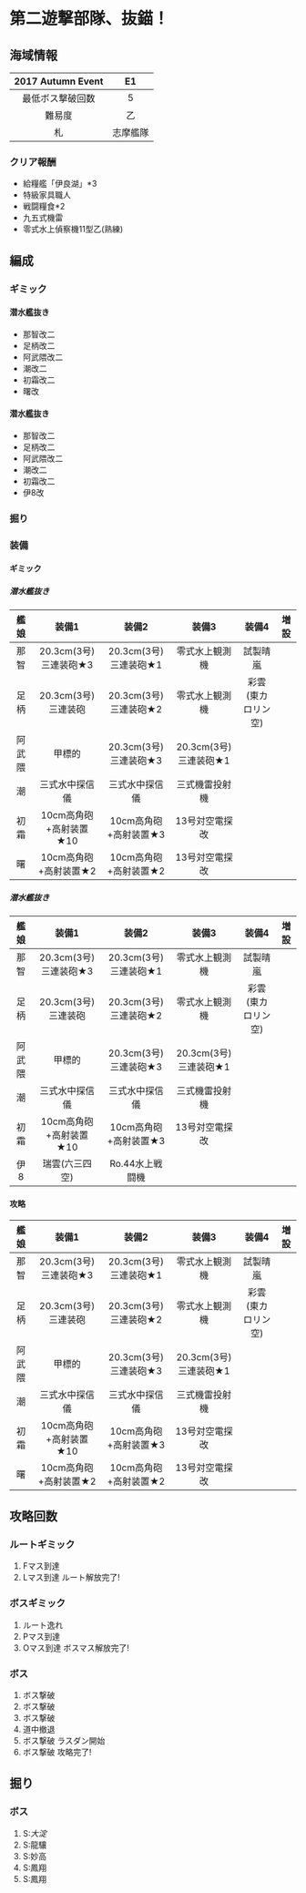 # 第二遊撃部隊、抜錨！

## 海域情報

| 2017 Autumn Event | E1       |
| :-:               | :-:      |
| 最低ボス撃破回数  | 5        |
| 難易度            | 乙       |
| 札                | 志摩艦隊 |

### クリア報酬

- 給糧艦「伊良湖」*3
- 特級家具職人
- 戦闘糧食*2
- 九五式機雷
- 零式水上偵察機11型乙(熟練)

## 編成

### ギミック

#### 潜水艦抜き

- 那智改二
- 足柄改二
- 阿武隈改二
- 潮改二
- 初霜改二
- 曙改


#### 潜水艦抜き

- 那智改二
- 足柄改二
- 阿武隈改二
- 潮改二
- 初霜改二
- 伊8改

### 掘り


### 装備

#### ギミック

##### 潜水艦抜き

| 艦娘   | 装備1                   | 装備2                 | 装備3                 | 装備4              | 増設 |
| :-:    | :---------------------: | :----------------:    | :---------:           | :-:                | :-:  |
| 那智   | 20.3cm(3号)三連装砲★3   | 20.3cm(3号)三連装砲★1 | 零式水上観測機        | 試製晴嵐           |      |
| 足柄   | 20.3cm(3号)三連装砲     | 20.3cm(3号)三連装砲★2 | 零式水上観測機        | 彩雲(東カロリン空) |      |
| 阿武隈 | 甲標的                  | 20.3cm(3号)三連装砲★3 | 20.3cm(3号)三連装砲★1 |                    |      |
| 潮     | 三式水中探信儀          | 三式水中探信儀        | 三式機雷投射機        |                    |      |
| 初霜   | 10cm高角砲+高射装置★10  | 10cm高角砲+高射装置★3 | 13号対空電探改        |                    |      |
| 曙    | 10cm高角砲+高射装置★2          | 10cm高角砲+高射装置★2       |      13号対空電探改                 |                    |      |


##### 潜水艦抜き

| 艦娘   | 装備1                   | 装備2                 | 装備3                 | 装備4              | 増設 |
| :-:    | :---------------------: | :----------------:    | :---------:           | :-:                | :-:  |
| 那智   | 20.3cm(3号)三連装砲★3   | 20.3cm(3号)三連装砲★1 | 零式水上観測機        | 試製晴嵐           |      |
| 足柄   | 20.3cm(3号)三連装砲     | 20.3cm(3号)三連装砲★2 | 零式水上観測機        | 彩雲(東カロリン空) |      |
| 阿武隈 | 甲標的                  | 20.3cm(3号)三連装砲★3 | 20.3cm(3号)三連装砲★1 |                    |      |
| 潮     | 三式水中探信儀          | 三式水中探信儀        | 三式機雷投射機        |                    |      |
| 初霜   | 10cm高角砲+高射装置★10  | 10cm高角砲+高射装置★3 | 13号対空電探改        |                    |      |
| 伊8    | 瑞雲(六三四空)          | Ro.44水上戦闘機       |                       |                    |      |

#### 攻略

| 艦娘   | 装備1                   | 装備2                 | 装備3                 | 装備4              | 増設 |
| :-:    | :---------------------: | :----------------:    | :---------:           | :-:                | :-:  |
| 那智   | 20.3cm(3号)三連装砲★3   | 20.3cm(3号)三連装砲★1 | 零式水上観測機        | 試製晴嵐           |      |
| 足柄   | 20.3cm(3号)三連装砲     | 20.3cm(3号)三連装砲★2 | 零式水上観測機        | 彩雲(東カロリン空) |      |
| 阿武隈 | 甲標的                  | 20.3cm(3号)三連装砲★3 | 20.3cm(3号)三連装砲★1 |                    |      |
| 潮     | 三式水中探信儀          | 三式水中探信儀        | 三式機雷投射機        |                    |      |
| 初霜   | 10cm高角砲+高射装置★10  | 10cm高角砲+高射装置★3 | 13号対空電探改        |                    |      |
| 曙    | 10cm高角砲+高射装置★2          | 10cm高角砲+高射装置★2       |      13号対空電探改                 |                    |      |


## 攻略回数

### ルートギミック

1. Fマス到達
1. Lマス到達 ルート解放完了!

### ボスギミック

1. ルート逸れ
1. Pマス到達
1. Oマス到達 ボスマス解放完了!

### ボス

1. ボス撃破
1. ボス撃破
1. ボス撃破
1. 道中撤退
1. ボス撃破 ラスダン開始
1. ボス撃破 攻略完了!

## 掘り

### ボス

1. S:*大淀*
1. S:龍驤
1. S:妙高
1. S:鳳翔
1. S:鳳翔



